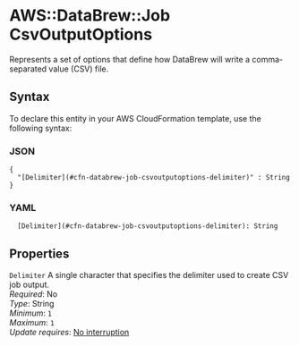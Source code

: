 # AWS::DataBrew::Job CsvOutputOptions<a name="aws-properties-databrew-job-csvoutputoptions"></a>

Represents a set of options that define how DataBrew will write a comma\-separated value \(CSV\) file\.

## Syntax<a name="aws-properties-databrew-job-csvoutputoptions-syntax"></a>

To declare this entity in your AWS CloudFormation template, use the following syntax:

### JSON<a name="aws-properties-databrew-job-csvoutputoptions-syntax.json"></a>

```
{
  "[Delimiter](#cfn-databrew-job-csvoutputoptions-delimiter)" : String
}
```

### YAML<a name="aws-properties-databrew-job-csvoutputoptions-syntax.yaml"></a>

```
  [Delimiter](#cfn-databrew-job-csvoutputoptions-delimiter): String
```

## Properties<a name="aws-properties-databrew-job-csvoutputoptions-properties"></a>

`Delimiter`  <a name="cfn-databrew-job-csvoutputoptions-delimiter"></a>
A single character that specifies the delimiter used to create CSV job output\.  
*Required*: No  
*Type*: String  
*Minimum*: `1`  
*Maximum*: `1`  
*Update requires*: [No interruption](https://docs.aws.amazon.com/AWSCloudFormation/latest/UserGuide/using-cfn-updating-stacks-update-behaviors.html#update-no-interrupt)